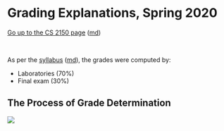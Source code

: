 Grading Explanations, Spring 2020
=================================

[Go up to the CS 2150 page](index.html) ([md](index.md))

&nbsp;  


As per the [syllabus](syllabus.html) ([md](syllabus.md)), the grades were computed by:

- Laboratories (70%)
- Final exam (30%)

## The Process of Grade Determination

![](images/magic-8-ball.png)
